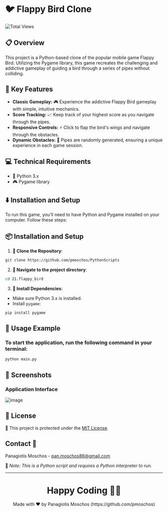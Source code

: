 # 🐦 Flappy Bird Clone

![Total Views](https://views.whatilearened.today/views/github/pmoschos/pmoschos.svg)

## 📋 Overview

This project is a Python-based clone of the popular mobile game Flappy Bird. Utilizing the Pygame library, this game recreates the challenging and addictive gameplay of guiding a bird through a series of pipes without colliding.

## 🌟 Key Features

- **Classic Gameplay:** 🎮 Experience the addictive Flappy Bird gameplay with simple, intuitive mechanics.
- **Score Tracking:** 📈 Keep track of your highest score as you navigate through the pipes.
- **Responsive Controls:** ⚡ Click to flap the bird's wings and navigate through the obstacles.
- **Dynamic Obstacles:** 🚧 Pipes are randomly generated, ensuring a unique experience in each game session.

## 💻 Technical Requirements

- 🐍 Python 3.x
- 🎮 Pygame library

## ⬇️ Installation and Setup

To run this game, you'll need to have Python and Pygame installed on your computer. Follow these steps:

## 📦 Installation and Setup
1. **🔗 Clone the Repository**:
```bash
git clone https://github.com/pmoschos/PythonScripts
```

2. **📁 Navigate to the project directory**:
```bash
cd 21.flappy_bird
```

3. **🔧 Install Dependencies**:
- Make sure Python 3.x is installed.
- Install `pygame`:
```bash
pip install pygame
```

## 📌 Usage Example

### To start the application, run the following command in your terminal:

```bash
python main.py
```

## 📸 Screenshots

### Application Interface

![image](https://github.com/pmoschos/pmoschos/assets/133533759/151fe2e4-e409-4c9e-a61f-61a359166aef)


## 📄 License
🔐 This project is protected under the [MIT License](https://mit-license.org/).


## Contact 📧
Panagiotis Moschos - pan.moschos86@gmail.com

🔗 *Note: This is a Python script and requires a Python interpreter to run.*

---
<h1 align=center>Happy Coding 👨‍💻 </h1>

<p align="center">
  Made with ❤️ by Panagiotis Moschos (https://github.com/pmoschos)
</p>